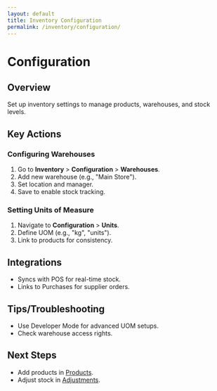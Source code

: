 ```yaml
---
layout: default
title: Inventory Configuration
permalink: /inventory/configuration/
---
```


# Configuration

## Overview
Set up inventory settings to manage products, warehouses, and stock levels.

## Key Actions

### Configuring Warehouses
1. Go to **Inventory** > **Configuration** > **Warehouses**.
2. Add new warehouse (e.g., "Main Store").
3. Set location and manager.
4. Save to enable stock tracking.

### Setting Units of Measure
1. Navigate to **Configuration** > **Units**.
2. Define UOM (e.g., "kg", "units").
3. Link to products for consistency.

## Integrations
- Syncs with POS for real-time stock.
- Links to Purchases for supplier orders.

## Tips/Troubleshooting
- Use Developer Mode for advanced UOM setups.
- Check warehouse access rights.

## Next Steps
- Add products in [Products](products.md).
- Adjust stock in [Adjustments](adjustments.md).
